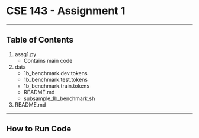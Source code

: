 # CSE 143 - Assignment 1
---
## Table of Contents
1. assg1.py
	* Contains main code 
1. data
	* 1b_benchmark.dev.tokens
	* 1b_benchmark.test.tokens
	* 1b_benchmark.train.tokens
	* README.md
	* subsample_1b_benchmark.sh
1. README.md
---
## How to Run Code